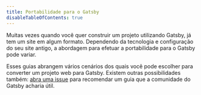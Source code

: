 ```yaml
---
title: Portabilidade para o Gatsby
disableTableOfContents: true
---
```


Muitas vezes quando você quer construir um projeto utilizando Gatsby, já tem um site em algum formato. Dependendo da tecnologia e configuração do seu site antigo, a abordagem para efetuar a portabilidade para o Gatsby pode variar.

Esses guias abrangem vários cenários dos quais você pode escolher para converter um projeto web para Gatsby. Existem outras possibilidades também: [abra uma issue](/docs/contributing/how-to-file-an-issue.md) para recomendar um guia que a comunidade do Gatsby acharia útil.

<GuideList slug={props.slug} />
